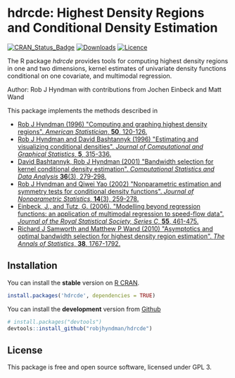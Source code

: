 # hdrcde: Highest Density Regions and Conditional Density Estimation

[![CRAN_Status_Badge](http://www.r-pkg.org/badges/version/hdrcde)](https://cran.r-project.org/package=hdrcde)
[![Downloads](http://cranlogs.r-pkg.org/badges/hdrcde)](https://cran.r-project.org/package=hdrcde)
[![Licence](https://img.shields.io/badge/licence-GPL--3-blue.svg)](https://www.gnu.org/licenses/gpl-3.0.en.html)

The R package *hdrcde* provides tools for computing highest density regions in one and two dimensions, kernel estimates of univariate density functions conditional on one covariate, and multimodal regression.

Author: Rob J Hyndman with contributions from Jochen Einbeck and Matt Wand

This package implements the methods described in

 * [Rob J Hyndman (1996) "Computing and graphing highest density regions". *American Statistician*, **50**, 120-126.](https://robjhyndman.com/publications/computing-and-graphing-highest-density-regions/)
 * [Rob J Hyndman and David Bashtannyk (1996) "Estimating and visualizing conditional densities". *Journal of Computational and Graphical Statistics*, **5**, 315-336.](https://robjhyndman.com/publications/estimating-and-visualizing-conditional-densities/)
 * [David Bashtannyk, Rob J Hyndman (2001) "Bandwidth selection for kernel conditional density estimation". *Computational Statistics and Data Analysis* **36**(3), 279-298.](https://robjhyndman.com/publications/bandwidth-selection-for-kernel-conditional-density-estimation/)
 * [Rob J Hyndman and Qiwei Yao (2002) "Nonparametric estimation and symmetry tests for conditional density functions". *Journal of Nonparametric Statistics*, **14**(3), 259-278.](https://robjhyndman.com/publications/nonparametric-estimation-and-symmetry-tests-for-conditional-density-functions/)
 * [Einbeck, J., and Tutz, G. (2006). "Modelling beyond regression functions: an application of multimodal regression to speed-flow data". *Journal of the Royal Statistical Society, Series C*, **55**, 461-475.](http://doi.org/10.1111/j.1467-9876.2006.00547.x)
 * [Richard J Samworth and Matthew P Wand (2010) "Asymptotics and optimal bandwidth  selection for highest density region estimation".  *The Annals of Statistics*, **38**, 1767-1792.](http://doi.org/10.1214/09-AOS766)


## Installation
You can install the **stable** version on
[R CRAN](https://cran.r-project.org/package=hdrcde).

```r
install.packages('hdrcde', dependencies = TRUE)
```

You can install the **development** version from
[Github](https://github.com/robjhyndman/hdrcde)

```r
# install.packages("devtools")
devtools::install_github("robjhyndman/hdrcde")
```

## License

This package is free and open source software, licensed under GPL 3.
